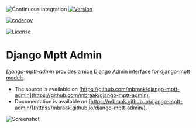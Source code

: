 ![Continuous integration](https://github.com/mbraak/django-mptt-admin/workflows/Continuous%20integration/badge.svg) [![Version](https://badge.fury.io/py/django-mptt-admin.svg)](https://pypi.python.org/pypi/django-mptt-admin/)

[![codecov](https://codecov.io/gh/mbraak/django-mptt-admin/branch/master/graph/badge.svg?token=YGojePND2M)](https://codecov.io/gh/mbraak/django-mptt-admin)

[![License](https://img.shields.io/pypi/l/django-mptt-admin.svg)](https://pypi.python.org/pypi/django-mptt-admin/)

# Django Mptt Admin

_Django-mptt-admin_ provides a nice Django Admin interface for [django-mptt models](https://django-mptt.readthedocs.io/).

- The source is available on [https://github.com/mbraak/django-mptt-admin](https://github.com/mbraak/django-mptt-admin).
- Documentation is available on [https://mbraak.github.io/django-mptt-admin/](https://mbraak.github.io/django-mptt-admin/).

![Screenshot](https://raw.github.com/mbraak/django-mptt-admin/master/screenshot.png)
